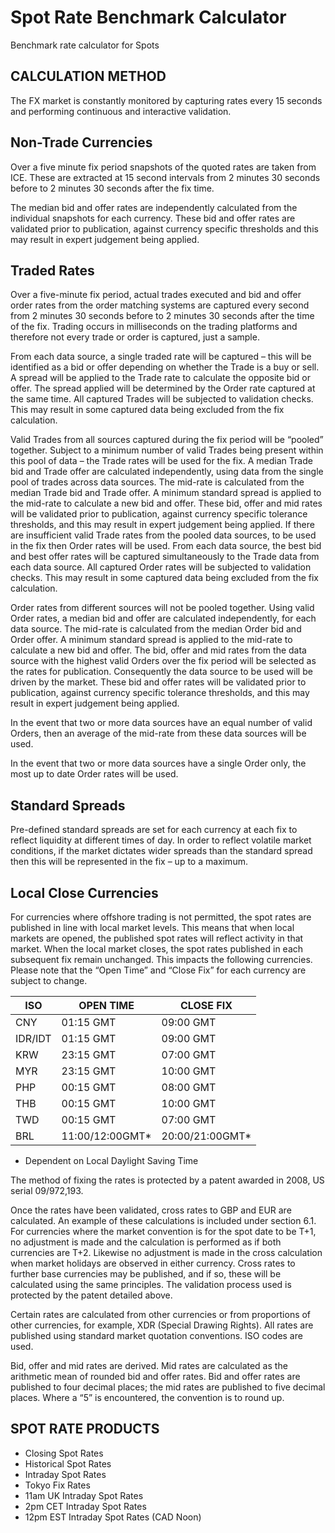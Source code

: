# Spot Rate Benchmark Calculator
Benchmark rate calculator for Spots

## CALCULATION METHOD
The FX market is constantly monitored by capturing rates every 15 seconds and performing continuous and interactive validation.

## Non-Trade Currencies
Over a five minute fix period snapshots of the quoted rates are taken from ICE. These are extracted at 15 second intervals from 2 minutes 30 seconds before to 2 minutes 30 seconds after the fix time.

The median bid and offer rates are independently calculated from the individual snapshots for each currency. These bid and offer rates are validated prior to publication, against currency specific thresholds and this may result in expert judgement being applied.

## Traded Rates
Over a five-minute fix period, actual trades executed and bid and offer order rates from the order matching systems are captured every second from 2 minutes 30 seconds before to 2 minutes 30 seconds after the time of the fix. Trading occurs in milliseconds on the trading platforms and therefore not every trade or order is captured, just a sample.

From each data source, a single traded rate will be captured – this will be identified as a bid or offer depending on whether the Trade is a buy or sell. A spread will be applied to the Trade rate to calculate the opposite bid or offer. The spread applied will be determined by the Order rate captured at the same time. All captured Trades will be subjected to validation checks. This may result in some captured data being excluded from the fix calculation.

Valid Trades from all sources captured during the fix period will be “pooled” together. Subject to a minimum number of valid Trades being present within this pool of data – the Trade rates will be used for the fix. A median Trade bid and Trade offer are calculated independently, using data from the single pool of trades across data sources. The mid-rate is calculated from the median Trade bid and Trade offer. A minimum standard spread is applied to the mid-rate to calculate a new bid and offer. These bid, offer and mid rates will be validated prior to publication, against currency specific tolerance thresholds, and this may result in expert judgement being applied.
If there are insufficient valid Trade rates from the pooled data sources, to be used in the fix then Order rates will be used. From each data source, the best bid and best offer rates will be captured simultaneously to the Trade data from each data source. All captured Order rates will be subjected to validation checks. This may result in some captured data being excluded from the fix calculation.

Order rates from different sources will not be pooled together. Using valid Order rates, a median bid and offer are calculated independently, for each data source. The mid-rate is calculated from the median Order bid and Order offer. A minimum standard spread is applied to the mid-rate to calculate a new bid and offer. The bid, offer and mid rates from the data source with the highest valid Orders over the fix period will be selected as the rates for publication. Consequently the data source to be used will be driven by the market. These bid and offer rates will be validated prior to publication, against currency specific tolerance thresholds, and this may result in expert judgement being applied.

In the event that two or more data sources have an equal number of valid Orders, then an average of the mid-rate from these data sources will be used.

In the event that two or more data sources have a single Order only, the most up to date Order rates will be used.

## Standard Spreads
Pre-defined standard spreads are set for each currency at each fix to reflect liquidity at different times of day.
In order to reflect volatile market conditions, if the market dictates wider spreads than the standard spread then this will be represented in the fix – up to a maximum.

## Local Close Currencies
For currencies where offshore trading is not permitted, the spot rates are published in line with local market levels. This means that when local markets are opened, the published spot rates will reflect activity in that market. When the local market closes, the spot rates published in each subsequent fix remain unchanged. This impacts the following currencies. Please note that the “Open Time” and “Close Fix” for each currency are subject to change.

ISO | OPEN TIME | CLOSE FIX
--- | --- | ---
CNY | 01:15 GMT | 09:00 GMT
IDR/IDT | 01:15 GMT | 09:00 GMT
KRW | 23:15 GMT | 07:00 GMT
MYR | 23:15 GMT | 10:00 GMT
PHP | 00:15 GMT | 08:00 GMT
THB | 00:15 GMT | 10:00 GMT
TWD | 00:15 GMT | 07:00 GMT
BRL | 11:00/12:00GMT* | 20:00/21:00GMT*

* Dependent on Local Daylight Saving Time

The method of fixing the rates is protected by a patent awarded in 2008, US serial 09/972,193.

Once the rates have been validated, cross rates to GBP and EUR are calculated. An example of these calculations is included under section 6.1. For currencies where the market convention is for the spot date to be T+1, no adjustment is made and the calculation is performed as if both currencies are T+2. Likewise no adjustment is made in the cross calculation when market holidays are observed in either currency.
Cross rates to further base currencies may be published, and if so, these will be calculated using the same principles.
The validation process used is protected by the patent detailed above.

Certain rates are calculated from other currencies or from proportions of other currencies, for example, XDR (Special Drawing Rights).
All rates are published using standard market quotation conventions. ISO codes are used.

Bid, offer and mid rates are derived. Mid rates are calculated as the arithmetic mean of rounded bid and offer rates. Bid and offer rates are published to four decimal places; the mid rates are published to five decimal places. Where a “5” is encountered, the convention is to round up.

## SPOT RATE PRODUCTS
*  Closing Spot Rates
* Historical Spot Rates
* Intraday Spot Rates
* Tokyo Fix Rates
* 11am UK Intraday Spot Rates
* 2pm CET Intraday Spot Rates
* 12pm EST Intraday Spot Rates (CAD Noon)

